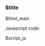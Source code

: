 <h3 class="text-center">$title</h3>

$html_main
<script>
$script_js
</script>

Javascript code:

$script_js
